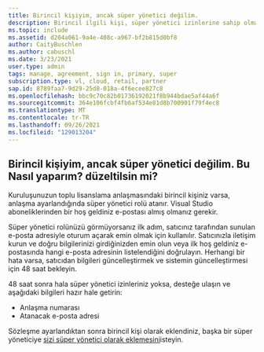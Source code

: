 ```yaml
---
title: Birincil kişiyim, ancak süper yönetici değilim.
description: Birincil ilgili kişi, süper yönetici izinlerine sahip olmaları gerekip gerekmediğini belirlemeye çalışıyor
ms.topic: include
ms.assetid: d204a061-9a4e-408c-a967-bf2b815d0bf8
author: CaityBuschlen
ms.author: cabuschl
ms.date: 3/23/2021
user.type: admin
tags: manage, agreement, sign in, primary, super
subscription.type: vl, cloud, retail, partner
sap.id: 8789faa7-9d29-25d8-018a-4f6ecee827c8
ms.openlocfilehash: bbc9c70c82b01736192021f8b944bdae5af44a6f
ms.sourcegitcommit: 364e106fcbf4fb6af534e81d8b700901f79f4ec8
ms.translationtype: MT
ms.contentlocale: tr-TR
ms.lasthandoff: 09/26/2021
ms.locfileid: "129013204"
---
```

## <a name="i-am-the-primary-contact-but-im-not-a-super-admin-how-do-i-fix-this"></a>Birincil kişiyim, ancak süper yönetici değilim. Bu Nasıl yaparım? düzeltilsin mi?

Kuruluşunuzun toplu lisanslama anlaşmasındaki birincil kişiniz varsa, anlaşma ayarlandığında süper yönetici rolü atanır. Visual Studio aboneliklerinden bir hoş geldiniz e-postası almış olmanız gerekir.

Süper yönetici rolünüzü görmüyorsanız ilk adım, satıcınız tarafından sunulan e-posta adresiyle oturum açarak emin olmak için kullanılır. Satıcınızla iletişim kurun ve doğru bilgilerinizi girdiğinizden emin olun veya ilk hoş geldiniz e-postasında hangi e-posta adresinin listelendiğini doğrulayın. Herhangi bir hata varsa, satıcıdan bilgileri güncelleştirmek ve sistemin güncelleştirmesi için 48 saat bekleyin. 

48 saat sonra hala süper yönetici izinleriniz yoksa, desteğe ulaşın ve aşağıdaki bilgileri hazır hale getirin:
- Anlaşma numarası
- Atanacak e-posta adresi


Sözleşme ayarlandıktan sonra birincil kişi olarak eklendiniz, başka bir süper yöneticiye [sizi süper yönetici olarak eklemesini](https://docs.microsoft.com/visualstudio/subscriptions/admin-roles#assigning-admins)isteyin.